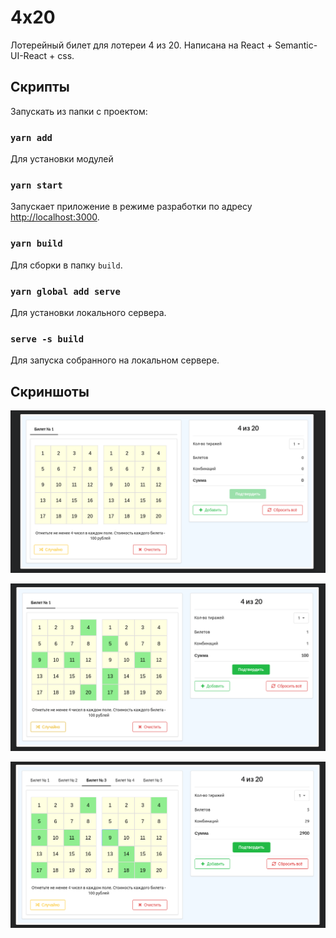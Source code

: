 # 4x20

Лотерейный билет для лотереи 4 из 20. Написана на React + Semantic-UI-React + css.

## Скрипты
Запускать из папки с проектом:

### `yarn add`
Для установки модулей

### `yarn start`
Запускает приложение в режиме разработки по адресу [http://localhost:3000](http://localhost:3000).

### `yarn build`
Для сборки в папку `build`.

### `yarn global add serve`
Для установки локального сервера.
### `serve -s build`
Для запуска собранного на локальном сервере.

## Скриншоты
![Чистый билет](screenshots/screen_1.png?raw=true "Чистый билет")

![Заполненный билет](screenshots/screen_2.png?raw=true "Заполненный билет")

![Несколько билетов](screenshots/screen_3.png?raw=true "Несколько билетов")
